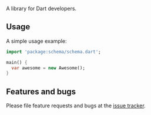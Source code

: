 A library for Dart developers.

## Usage

A simple usage example:

```dart
import 'package:schema/schema.dart';

main() {
  var awesome = new Awesome();
}
```

## Features and bugs

Please file feature requests and bugs at the [issue tracker][tracker].

[tracker]: http://example.com/issues/replaceme
